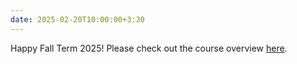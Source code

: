 ```yaml
---
date: 2025-02-20T10:00:00+3:30
---
```

Happy Fall Term 2025! Please check out the course overview [here](https://bcolabcourses.github.io/ISIfall2025/static_files/ISI%202025%20Overview.pdf).
